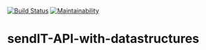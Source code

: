 [![Build Status](https://travis-ci.com/AineKiraboMbabazi/sendIT-API-with-datastructures.svg?branch=develop)](https://travis-ci.com/AineKiraboMbabazi/sendIT-API-with-datastructures)
[![Maintainability](https://api.codeclimate.com/v1/badges/2e87bcc8b79832fddceb/maintainability)](https://codeclimate.com/github/AineKiraboMbabazi/sendIT-API-with-datastructures/maintainability)

# sendIT-API-with-datastructures
